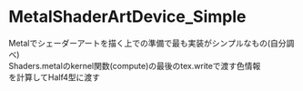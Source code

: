 # MetalShaderArtDevice_Simple
Metalでシェーダーアートを描く上での準備で最も実装がシンプルなもの(自分調べ)  
Shaders.metalのkernel関数(compute)の最後のtex.writeで渡す色情報  
を計算してHalf4型に渡す
